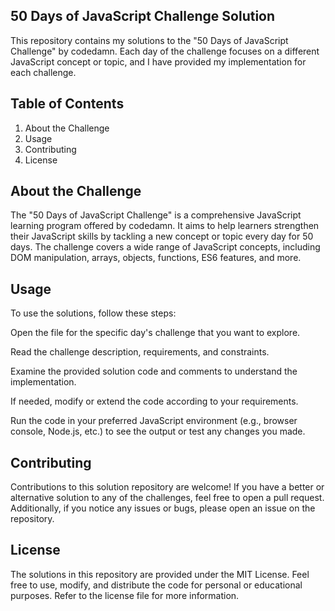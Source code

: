 ## 50 Days of JavaScript Challenge Solution

This repository contains my solutions to the "50 Days of JavaScript Challenge" by codedamn. Each day of the challenge focuses on a different JavaScript concept or topic, and I have provided my implementation for each challenge.

## Table of Contents
1. About the Challenge
2. Usage
3. Contributing
4. License

## About the Challenge

The "50 Days of JavaScript Challenge" is a comprehensive JavaScript learning program offered by codedamn. It aims to help learners strengthen their JavaScript skills by tackling a new concept or topic every day for 50 days. The challenge covers a wide range of JavaScript concepts, including DOM manipulation, arrays, objects, functions, ES6 features, and more.

## Usage

To use the solutions, follow these steps:

Open the file for the specific day's challenge that you want to explore.

Read the challenge description, requirements, and constraints.

Examine the provided solution code and comments to understand the implementation.

If needed, modify or extend the code according to your requirements.

Run the code in your preferred JavaScript environment (e.g., browser console, Node.js, etc.) to see the output or test any changes you made.

## Contributing

Contributions to this solution repository are welcome! If you have a better or alternative solution to any of the challenges, feel free to open a pull request. Additionally, if you notice any issues or bugs, please open an issue on the repository.

## License

The solutions in this repository are provided under the MIT License. Feel free to use, modify, and distribute the code for personal or educational purposes. Refer to the license file for more information.

